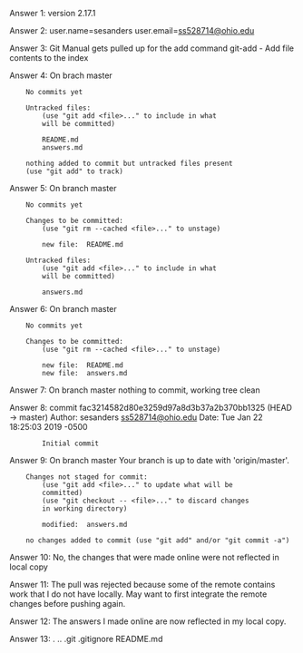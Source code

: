 Answer 1: 	version 2.17.1

Answer 2: 	user.name=sesanders
	  	user.email=ss528714@ohio.edu

Answer 3: 	Git Manual gets pulled up for the add command
	  	git-add - Add file contents to the index

Answer 4: 	On brach master
		
		No commits yet

		Untracked files:
			(use "git add <file>..." to include in what 
			will be committed)

			README.md
			answers.md

		nothing added to commit but untracked files present 	
		(use "git add" to track)

Answer 5:	On branch master

		No commits yet

		Changes to be committed:
			(use "git rm --cached <file>..." to unstage)

			new file:  README.md

		Untracked files:
			(use "git add <file>..." to include in what 
			will be committed)

			answers.md

Answer 6:	On branch master

		No commits yet

		Changes to be committed:
			(use "git rm --cached <file>..." to unstage)

			new file:  README.md
			new file:  answers.md

Answer 7:	On branch master
		nothing to commit, working tree clean


Answer 8:	commit fac3214582d80e3259d97a8d3b37a2b370bb1325 (HEAD -> master)
		Author: sesanders <ss528714@ohio.edu>
		Date:   Tue Jan 22 18:25:03 2019 -0500

			Initial commit

Answer 9:	On branch master
		Your branch is up to date with 'origin/master'.

		Changes not staged for commit:
			(use "git add <file>..." to update what will be 
			committed)
			(use "git checkout -- <file>..." to discard changes 
			in working directory)

			modified:  answers.md

		no changes added to commit (use "git add" and/or "git commit -a")

Answer 10:	No, the changes that were made online were not reflected in local copy

Answer 11:	The pull was rejected because some of the remote contains work 
		that I do not have locally. May want to first integrate the remote
		changes before pushing again.

Answer 12:	The answers I made online are now reflected in my local copy.

Answer 13: 	.
		..
		.git
		.gitignore
		README.md
